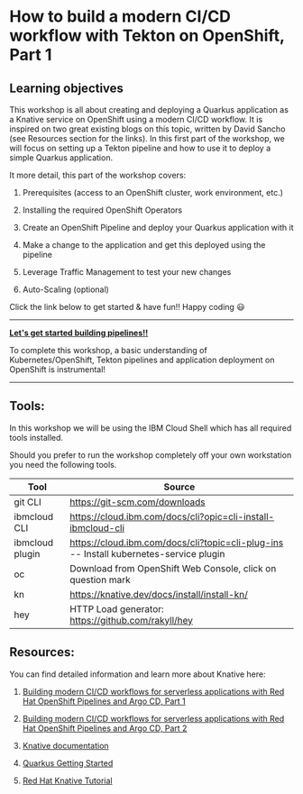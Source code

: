 # How to build a modern CI/CD workflow with Tekton on OpenShift, Part 1

## Learning objectives

This workshop is all about creating and deploying a Quarkus application as a Knative service on OpenShift using a modern CI/CD workflow. It is inspired on two great existing blogs on this topic, written by David Sancho (see Resources section for the links). In this first part of the workshop, we will focus on setting up a Tekton pipeline and how to use it to deploy a simple Quarkus application.

It more detail, this part of the workshop covers:

1. Prerequisites (access to an OpenShift cluster, work environment, etc.)

1. Installing the required OpenShift Operators

1. Create an OpenShift Pipeline and deploy your Quarkus application with it

1. Make a change to the application and get this deployed using the pipeline

1. Leverage Traffic Management to test your new changes

1. Auto-Scaling (optional)

Click the link below to get started & have fun!! Happy coding :smiley:

---

**[Let's get started building pipelines!!](openshift/1-Prereqs.md)**

To complete this workshop, a basic understanding of Kubernetes/OpenShift, Tekton pipelines and application deployment on OpenShift is instrumental!

---

## Tools:

In this workshop we will be using the IBM Cloud Shell which has all required tools installed.

Should you prefer to run the workshop completely off your own workstation you need the following tools.

Tool  |Source       
----------------|----
git CLI|https://git-scm.com/downloads 
ibmcloud CLI|https://cloud.ibm.com/docs/cli?opic=cli-install-ibmcloud-cli
ibmcloud plugin|https://cloud.ibm.com/docs/cli?topic=cli-plug-ins -- Install kubernetes-service plugin
oc|Download from OpenShift Web Console, click on question mark
kn|https://knative.dev/docs/install/install-kn/
hey|HTTP Load generator: https://github.com/rakyll/hey

## Resources:

You can find detailed information and learn more about Knative here:

1. [Building modern CI/CD workflows for serverless applications with Red Hat OpenShift Pipelines and Argo CD, Part 1](https://developers.redhat.com/blog/2020/10/01/building-modern-ci-cd-workflows-for-serverless-applications-with-red-hat-openshift-pipelines-and-argo-cd-part-1/)

1. [Building modern CI/CD workflows for serverless applications with Red Hat OpenShift Pipelines and Argo CD, Part 2](https://developers.redhat.com/blog/2020/10/14/building-modern-ci-cd-workflows-for-serverless-applications-with-red-hat-openshift-pipelines-and-argo-cd-part-2/)

1. [Knative documentation](https://knative.dev/docs)

1. [Quarkus Getting Started](https://quarkus.io/get-started/)

1. [Red Hat Knative Tutorial](https://redhat-developer-demos.github.io/knative-tutorial/knative-tutorial/index.html)

